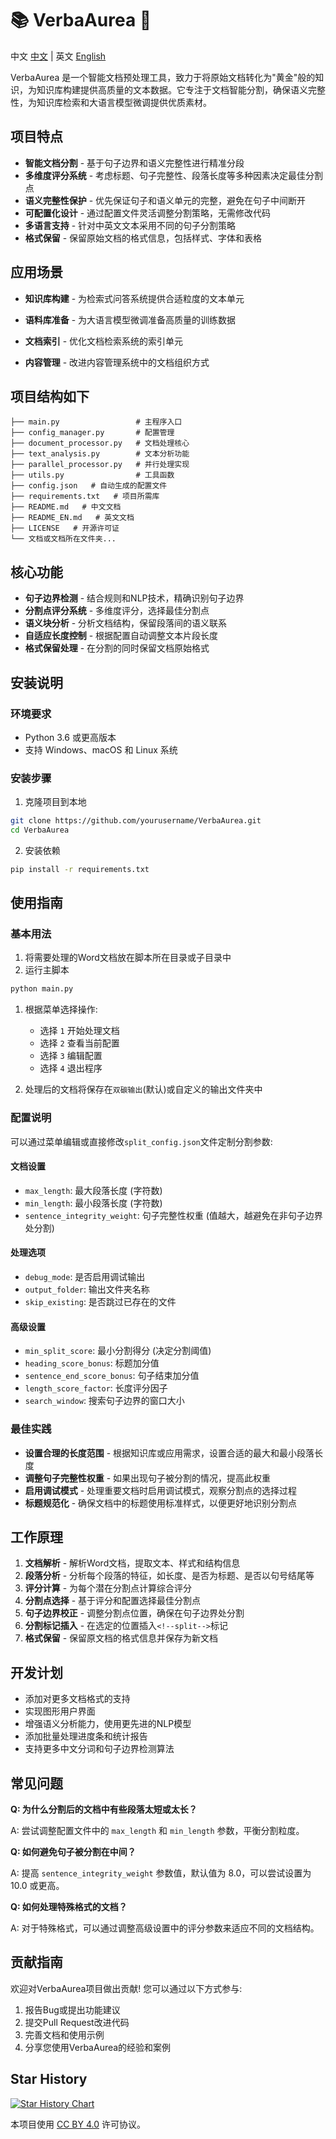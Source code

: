 # 📚 VerbaAurea 🌟

中文 [中文](./README.md) | 英文 [English](./README_EN.md)

VerbaAurea 是一个智能文档预处理工具，致力于将原始文档转化为"黄金"般的知识，为知识库构建提供高质量的文本数据。它专注于文档智能分割，确保语义完整性，为知识库检索和大语言模型微调提供优质素材。

## 项目特点

- **智能文档分割** - 基于句子边界和语义完整性进行精准分段
- **多维度评分系统** - 考虑标题、句子完整性、段落长度等多种因素决定最佳分割点
- **语义完整性保护** - 优先保证句子和语义单元的完整，避免在句子中间断开
- **可配置化设计** - 通过配置文件灵活调整分割策略，无需修改代码
- **多语言支持** - 针对中英文文本采用不同的句子分割策略
- **格式保留** - 保留原始文档的格式信息，包括样式、字体和表格

## 应用场景

- **知识库构建** - 为检索式问答系统提供合适粒度的文本单元

- **语料库准备** - 为大语言模型微调准备高质量的训练数据

- **文档索引** - 优化文档检索系统的索引单元

- **内容管理** - 改进内容管理系统中的文档组织方式

  
## 项目结构如下
```
├── main.py                 # 主程序入口
├── config_manager.py       # 配置管理
├── document_processor.py   # 文档处理核心
├── text_analysis.py        # 文本分析功能
├── parallel_processor.py   # 并行处理实现
├── utils.py                # 工具函数
├── config.json   # 自动生成的配置文件
├── requirements.txt   # 项目所需库
├── README.md   # 中文文档
├── README_EN.md   # 英文文档
├── LICENSE   # 开源许可证
└── 文档或文档所在文件夹...
```



## 核心功能

- **句子边界检测** - 结合规则和NLP技术，精确识别句子边界
- **分割点评分系统** - 多维度评分，选择最佳分割点
- **语义块分析** - 分析文档结构，保留段落间的语义联系
- **自适应长度控制** - 根据配置自动调整文本片段长度
- **格式保留处理** - 在分割的同时保留文档原始格式

## 安装说明

### 环境要求

- Python 3.6 或更高版本
- 支持 Windows、macOS 和 Linux 系统



### 安装步骤

1. 克隆项目到本地

```bash
git clone https://github.com/yourusername/VerbaAurea.git
cd VerbaAurea
```

2. 安装依赖

```bash
pip install -r requirements.txt
```

## 使用指南

### 基本用法

1. 将需要处理的Word文档放在脚本所在目录或子目录中
2. 运行主脚本

```bash
python main.py
```

1. 根据菜单选择操作:
   - 选择 `1` 开始处理文档
   - 选择 `2` 查看当前配置
   - 选择 `3` 编辑配置
   - 选择 `4` 退出程序

1. 处理后的文档将保存在`双碳输出`(默认)或自定义的输出文件夹中

### 配置说明

可以通过菜单编辑或直接修改`split_config.json`文件定制分割参数:

#### 文档设置

- `max_length`: 最大段落长度 (字符数)
- `min_length`: 最小段落长度 (字符数)
- `sentence_integrity_weight`: 句子完整性权重 (值越大，越避免在非句子边界处分割)

#### 处理选项

- `debug_mode`: 是否启用调试输出
- `output_folder`: 输出文件夹名称
- `skip_existing`: 是否跳过已存在的文件

#### 高级设置

- `min_split_score`: 最小分割得分 (决定分割阈值)
- `heading_score_bonus`: 标题加分值
- `sentence_end_score_bonus`: 句子结束加分值
- `length_score_factor`: 长度评分因子
- `search_window`: 搜索句子边界的窗口大小

### 最佳实践

- **设置合理的长度范围** - 根据知识库或应用需求，设置合适的最大和最小段落长度
- **调整句子完整性权重** - 如果出现句子被分割的情况，提高此权重
- **启用调试模式** - 处理重要文档时启用调试模式，观察分割点的选择过程
- **标题规范化** - 确保文档中的标题使用标准样式，以便更好地识别分割点

## 工作原理

1. **文档解析** - 解析Word文档，提取文本、样式和结构信息
2. **段落分析** - 分析每个段落的特征，如长度、是否为标题、是否以句号结尾等
3. **评分计算** - 为每个潜在分割点计算综合评分
4. **分割点选择** - 基于评分和配置选择最佳分割点
5. **句子边界校正** - 调整分割点位置，确保在句子边界处分割
6. **分割标记插入** - 在选定的位置插入`<!--split-->`标记
7. **格式保留** - 保留原文档的格式信息并保存为新文档

## 开发计划

-  添加对更多文档格式的支持
-  实现图形用户界面
-  增强语义分析能力，使用更先进的NLP模型
-  添加批量处理进度条和统计报告
-  支持更多中文分词和句子边界检测算法

## 常见问题

**Q: 为什么分割后的文档中有些段落太短或太长？**

A: 尝试调整配置文件中的 `max_length` 和 `min_length` 参数，平衡分割粒度。

**Q: 如何避免句子被分割在中间？**

A: 提高 `sentence_integrity_weight` 参数值，默认值为 8.0，可以尝试设置为 10.0 或更高。

**Q: 如何处理特殊格式的文档？**

A: 对于特殊格式，可以通过调整高级设置中的评分参数来适应不同的文档结构。

## 贡献指南

欢迎对VerbaAurea项目做出贡献! 您可以通过以下方式参与:

1. 报告Bug或提出功能建议
2. 提交Pull Request改进代码
3. 完善文档和使用示例
4. 分享您使用VerbaAurea的经验和案例

## Star History

<a href="https://www.star-history.com/#AEPAX/VerbaAurea&Date">
 <picture>
   <source media="(prefers-color-scheme: dark)" srcset="https://api.star-history.com/svg?repos=AEPAX/VerbaAurea&type=Date&theme=dark" />
   <source media="(prefers-color-scheme: light)" srcset="https://api.star-history.com/svg?repos=AEPAX/VerbaAurea&type=Date" />
   <img alt="Star History Chart" src="https://api.star-history.com/svg?repos=AEPAX/VerbaAurea&type=Date" />
 </picture>
</a>

本项目使用 [CC BY 4.0](https://creativecommons.org/licenses/by/4.0/) 许可协议。

